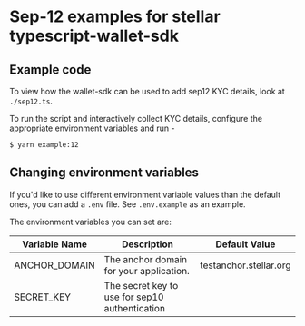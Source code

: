 # Sep-12 examples for stellar typescript-wallet-sdk

## Example code

To view how the wallet-sdk can be used to add sep12 KYC details, look at
`./sep12.ts`.

To run the script and interactively collect KYC details, configure the
appropriate environment variables and run -

```
$ yarn example:12
```

## Changing environment variables

If you'd like to use different environment variable values than the default
ones, you can add a `.env` file. See `.env.example` as an example.

The environment variables you can set are:

| Variable Name | Description                                    | Default Value          |
| ------------- | ---------------------------------------------- | ---------------------- |
| ANCHOR_DOMAIN | The anchor domain for your application.        | testanchor.stellar.org |
| SECRET_KEY    | The secret key to use for sep10 authentication |                        |
